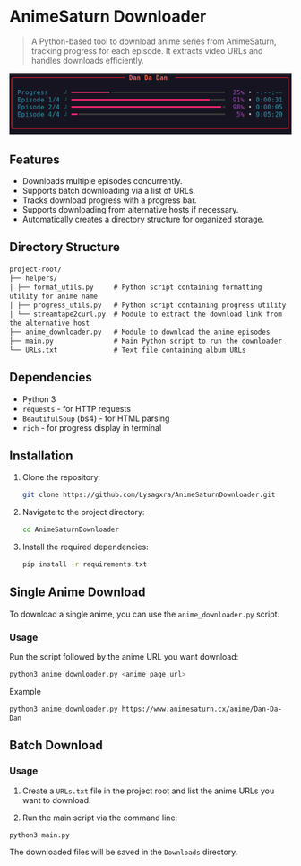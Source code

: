 # AnimeSaturn Downloader

> A Python-based tool to download anime series from AnimeSaturn, tracking progress for each episode. It extracts video URLs and handles downloads efficiently.

![Screenshot](https://github.com/Lysagxra/AnimeSaturnDownloader/blob/8f8cf230cb28bc37d0004bded26d2fcf9344427d/misc/Screenshot.png)

## Features

- Downloads multiple episodes concurrently.
- Supports batch downloading via a list of URLs.
- Tracks download progress with a progress bar.
- Supports downloading from alternative hosts if necessary.
- Automatically creates a directory structure for organized storage.

## Directory Structure

```
project-root/
├── helpers/
│ ├── format_utils.py     # Python script containing formatting utility for anime name
│ ├── progress_utils.py   # Python script containing progress utility
│ └── streamtape2curl.py  # Module to extract the download link from the alternative host
├── anime_downloader.py   # Module to download the anime episodes
├── main.py               # Main Python script to run the downloader
└── URLs.txt              # Text file containing album URLs
```

## Dependencies

- Python 3
- `requests` - for HTTP requests
- `BeautifulSoup` (bs4) - for HTML parsing
- `rich` - for progress display in terminal

## Installation

1. Clone the repository:
   ```bash
   git clone https://github.com/Lysagxra/AnimeSaturnDownloader.git

2. Navigate to the project directory:
   ```bash
   cd AnimeSaturnDownloader

3. Install the required dependencies:
   ```bash
   pip install -r requirements.txt

## Single Anime Download

To download a single anime, you can use the `anime_downloader.py` script.

### Usage

Run the script followed by the anime URL you want download:

```bash
python3 anime_downloader.py <anime_page_url>
```

Example

```
python3 anime_downloader.py https://www.animesaturn.cx/anime/Dan-Da-Dan
```

## Batch Download

### Usage

1. Create a `URLs.txt` file in the project root and list the anime URLs you want to download.

2. Run the main script via the command line:

```
python3 main.py
```

The downloaded files will be saved in the `Downloads` directory.
